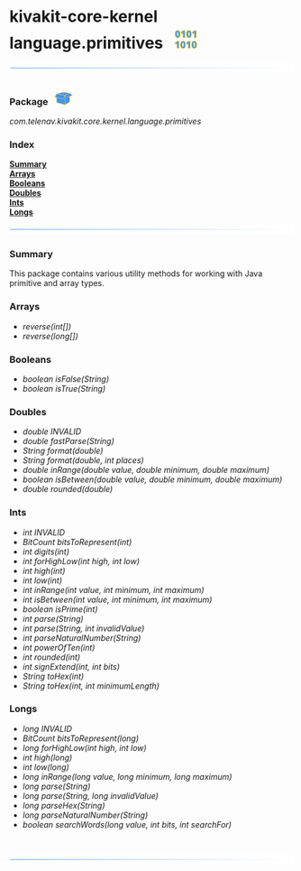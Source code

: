 # kivakit-core-kernel language.primitives &nbsp; ![](../../../documentation/images/bits-40.png)

![](../documentation/images/horizontal-line.png)

### Package &nbsp; ![](../../../documentation/images/box-32.png)

*com.telenav.kivakit.core.kernel.language.primitives*

### Index

[**Summary**](#summary)  
[**Arrays**](#arrays)  
[**Booleans**](#booleans)  
[**Doubles**](#doubles)  
[**Ints**](#ints)  
[**Longs**](#longs)

![](../documentation/images/horizontal-line.png)

### Summary <a name="summary"></a>

This package contains various utility methods for working with Java primitive and array types.

### Arrays <a name="arrays"></a>

* *reverse(int[])*
* *reverse(long[])*

### Booleans <a name="booleans"></a>

* *boolean isFalse(String)*
* *boolean isTrue(String)*

### Doubles <a name="doubles"></a>

* *double INVALID*
* *double fastParse(String)*
* *String format(double)*
* *String format(double, int places)*
* *double inRange(double value, double minimum, double maximum)*
* *boolean isBetween(double value, double minimum, double maximum)*
* *double rounded(double)*

### Ints <a name="ints"></a>

* *int INVALID*
* *BitCount bitsToRepresent(int)*
* *int digits(int)*
* *int forHighLow(int high, int low)*
* *int high(int)*
* *int low(int)*
* *int inRange(int value, int minimum, int maximum)*
* *int isBetween(int value, int minimum, int maximum)*
* *boolean isPrime(int)*
* *int parse(String)*
* *int parse(String, int invalidValue)*
* *int parseNaturalNumber(String)*
* *int powerOfTen(int)*
* *int rounded(int)*
* *int signExtend(int, int bits)*
* *String toHex(int)*
* *String toHex(int, int minimumLength)*

### Longs <a name="longs"></a>

* *long INVALID*
* *BitCount bitsToRepresent(long)*
* *long forHighLow(int high, int low)*
* *int high(long)*
* *int low(long)*
* *long inRange(long value, long minimum, long maximum)*
* *long parse(String)*
* *long parse(String, long invalidValue)*
* *long parseHex(String)*
* *long parseNaturalNumber(String)*
* *boolean searchWords(long value, int bits, int searchFor)*

<br/>

![](../documentation/images/horizontal-line.png)
